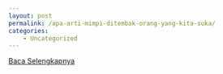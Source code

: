 ```yaml
---
layout: post
permalink: /apa-arti-mimpi-ditembak-orang-yang-kita-suka/
categories:
    - Uncategorized
---
```


[Baca Selengkapnya](/10)